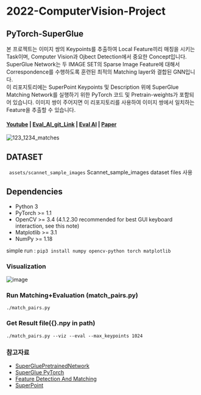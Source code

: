 # 2022-ComputerVision-Project

## PyTorch-SuperGlue

본 프로젝트는 이미지 쌍의 Keypoints를 추출하여 Local Feature끼리 매칭을 시키는 Task이며, Computer Vision과 Ojbect Detection에서 중요한 Concept입니다. SuperGlue Network는 두 IMAGE SET의 Sparse Image Feature에 대해서 Correspondence를 수행하도록 훈련된 최적의 Matching layer와 결합된 GNN입니다.   
이 리포지토리에는 SuperPoint Keypoints 및 Description 위에 SuperGlue Matching Network를 실행하기 위한 PyTorch 코드 및 Pretrain-weights가 포함되어 있습니다. 
이미지 쌍이 주어지면 이 리포지토리를 사용하여 이미지 쌍에서 일치하는 Feature을 추출할 수 있습니다.

#### [Youtube](https://www.youtube.com/watch?v=QUXKib-jfEM)    |    [Eval_AI_git_Link](https://github.com/sejong-rcv/2022.Infra.EvalAI-Starters)    |    [Eval AI](http://203.250.148.128:3088/)    |    [Paper](https://arxiv.org/abs/1911.11763)


![123_1234_matches](https://user-images.githubusercontent.com/73326932/168055123-c43603cf-4015-4544-9fd8-d648dea203f4.png)

## DATASET

``` assets/scannet_sample_images``` Scannet_sample_images dataset files 사용  

## Dependencies
* Python 3
* PyTorch >= 1.1
* OpenCV >= 3.4 (4.1.2.30 recommended for best GUI keyboard interaction, see this note)
* Matplotlib >= 3.1
* NumPy >= 1.18

simple run : ```pip3 install numpy opencv-python torch matplotlib```


### Visualization
![image](https://user-images.githubusercontent.com/73326932/168069210-85160549-535b-4c52-a7d4-046dc1a0aa96.png)



### Run Matching+Evaluation (match_pairs.py)
``` 
./match_pairs.py
```

### Get Result file({}.npy in path)
```
./match_pairs.py --viz --eval --max_keypoints 1024
```


### 참고자료

* [SuperGluePretrainedNetwork](https://github.com/magicleap/SuperGluePretrainedNetwork)
* [SuperGlue PyTorch](https://github.com/HeatherJiaZG/SuperGlue-pytorch)
* [Feature Detection And Matching](https://medium.com/data-breach/introduction-to-feature-detection-and-matching-65e27179885d#:~:text=Features%20matching%20or%20generally%20image%20matching%2C%20a%20part,correspondences%20between%20two%20images%20of%20the%20same%20scene%2Fobject.)
* [SuperPoint](https://arxiv.org/abs/1712.07629)
